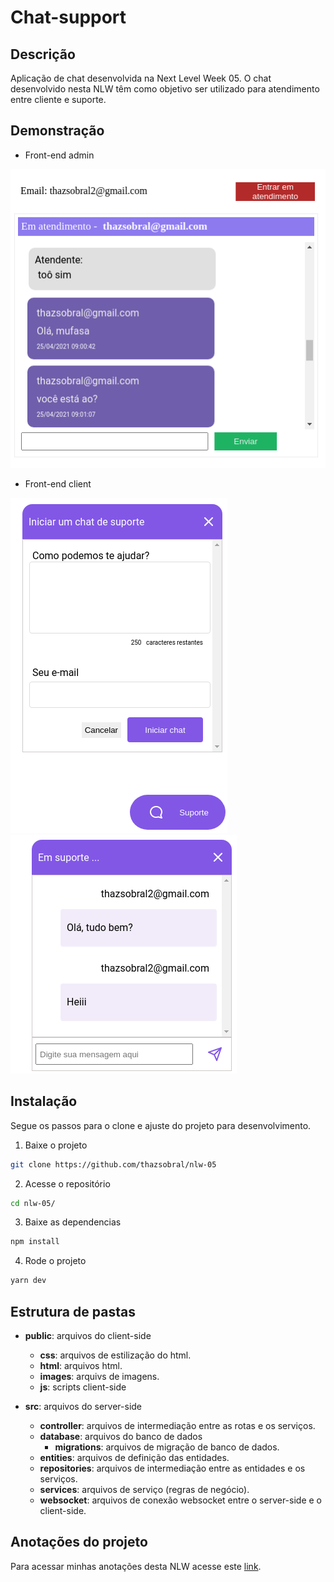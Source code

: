 # Chat-support

## Descrição

Aplicação de chat desenvolvida na Next Level Week 05. O chat desenvolvido nesta NLW têm como objetivo ser utilizado para atendimento entre cliente e suporte.

## Demonstração
- Front-end admin

![site-admin](/readme/images-print/site-admin.png)
- Front-end client

![site-client-01](/readme/images-print/site-client-01.png)
![site-client-02](/readme/images-print/site-client-02.png)

## Instalação
Segue os passos para o clone e ajuste do projeto para desenvolvimento.
1. Baixe o projeto
```bash
git clone https://github.com/thazsobral/nlw-05
```
2. Acesse o repositório
```bash
cd nlw-05/
```
3. Baixe as dependencias
```bash
npm install
```
4. Rode o projeto
```bash
yarn dev
```

## Estrutura de pastas

- **public**: arquivos do client-side
    - **css**: arquivos de estilização do html.
    - **html**: arquivos html.
    - **images**: arquivs de imagens.
    - **js**: scripts client-side

- **src**: arquivos do server-side
    - **controller**: arquivos de intermediação entre as rotas e os serviços.
    - **database**: arquivos do banco de dados
        - **migrations**: arquivos de migração de banco de dados.
    - **entities**: arquivos de definição das entidades.
    - **repositories**: arquivos de intermediação entre as entidades e os serviços.
    - **services**: arquivos de serviço (regras de negócio).
    - **websocket**: arquivos de conexão websocket entre o server-side e o client-side.

## Anotações do projeto
Para acessar minhas anotações desta NLW acesse este [link](/readme/anotation/anotation.md).
